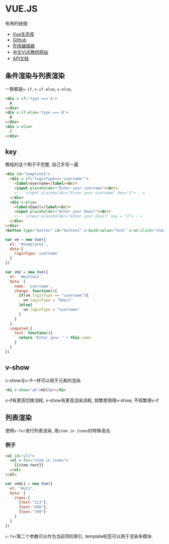 # VUE.JS

有用的链接:
- [Vue生态库](https://github.com/vuejs/awesome-vue#libraries--plugins)
- [Github](https://github.com/vuejs/vue)
- [在线编辑器](https://jsfiddle.net/chrisvfritz/50wL7mdz/)
- [中文VUE教程网站](https://cn.vuejs.org)
- [API文档](https://cn.vuejs.org/v2/api)

## 条件渲染与列表渲染
一群都是`v-if`, `v-if-else`, `v-else`,
```html
<div v-if='type === A'>
  A
</div>
<div v-if-else='type === B'>
  B
</div>
<div v-else>
  C
</div>
```

## key
教程的这个例子不完整, 自己手写一遍
```html
<div id="template1">
  <div v-if="loginType==='username'">
    <label>Username</label><br/>
    <input placeholder="Enter your username"><br/>
    <!-- <input placeholder="Enter your username" key="1"> -->
  </div>
  <div v-else>
    <label>Email</label><br/>
    <input placeholder="Enter your Email"><br/>
    <!-- <input placeholder="Enter your Email" key = "2"> -->
  </div>
</div>
<button type="button" id="button1" v-bind:value="text" v-on:click="change">Change Type</button>
```
```js
var vm = new Vue({
  el: '#template1',
  data:{
    loginType:'username'
  }
})

var vm2 = new Vue({
  el: '#button1',
  data: {
    name: 'username',
    change: function(){
      if(vm.loginType == "username"){
        vm.loginType = "Email"
      }else{
        vm.loginType = "username"
      }
    }
  },
  computed:{
    text: function(){
      return "Enter your " + this.name
    }
  }
})
```

## v-show
v-show与v-if一样可以用于元素的渲染.
```html
<h1 v-show="ok">Hello!</h1>
```
v-if有更高切换消耗, v-show有更高渲染消耗, 频繁使用用v-show, 不频繁用v-if

## 列表渲染
使用`v-for`进行列表渲染, 用`item in items`的特殊语法.

### 例子
```html
<ul id="ul1">
  <ol v-for="item in items">
    {{item.text}}
  </ol>
</ul>
```
```js
var vmUL1 = new Vue({
  el: "#ul1",
  data: {
    items:[
      {text:"123"},
      {text:"456"},
      {text:"789"}
    ]
  }
})
```

`v-for`第二个参数可以作为当前项的索引, template标签可以用于渲染多模块.

